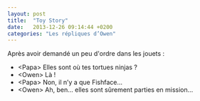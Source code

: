 ```yaml
---
layout: post
title:  "Toy Story"
date:   2013-12-26 09:14:44 +0200
categories: "Les répliques d’Owen"
---
```


Après avoir demandé un peu d'ordre dans les jouets :

-   \<Papa\> Elles sont où tes tortues ninjas ?
-   \<Owen\> Là !
-   \<Papa\> Non, il n’y a que Fishface…
-   \<Owen\> Ah, ben… elles sont sûrement parties en mission…

